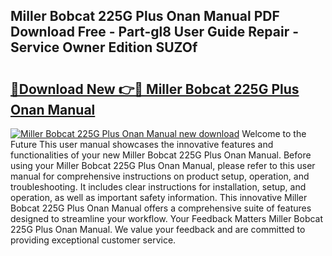 ## Miller Bobcat 225G Plus Onan Manual PDF Download Free - Part-gl8 User Guide Repair - Service Owner Edition SUZOf

# <h2><a href="http://bc77401.oget.top/?id=Miller+Bobcat+225G+Plus+Onan+Manual">🔗Download New 👉🔴 Miller Bobcat 225G Plus Onan Manual</a></h2>

[![Miller Bobcat 225G Plus Onan Manual new download](https://i.imgur.com/5g1atiW.png)](http://bc77401.oget.top/?id=Miller+Bobcat+225G+Plus+Onan+Manual)
Welcome to the Future This user manual showcases the innovative features and functionalities of your new Miller Bobcat 225G Plus Onan Manual. Before using your Miller Bobcat 225G Plus Onan Manual, please refer to this user manual for comprehensive instructions on product setup, operation, and troubleshooting. It includes clear instructions for installation, setup, and operation, as well as important safety information. This innovative Miller Bobcat 225G Plus Onan Manual offers a comprehensive suite of features designed to streamline your workflow. Your Feedback Matters Miller Bobcat 225G Plus Onan Manual. We value your feedback and are committed to providing exceptional customer service.
